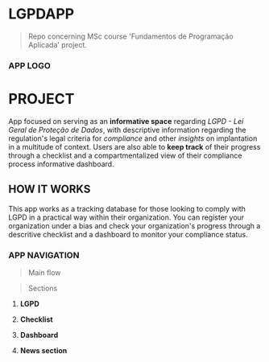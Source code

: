 # LGPDAPP

> Repo concerning MSc course 'Fundamentos de Programação Aplicada' project. 

### APP LOGO


# PROJECT

App focused on serving as an **informative space** regarding _LGPD - Lei Geral de Proteção de Dados_, with descriptive information regarding the regulation's legal criteria for _compliance_ and other _insights_ on implantation in a multitude of context. Users are also able to **keep track** of their progress through a checklist and a compartmentalized view of their compliance process informative dashboard.

## HOW IT WORKS

This app works as a tracking database for those looking to comply with LGPD in a practical way within their organization. You can register your organization under a bias and check your organization's progress through a descritive checklist and a dashboard to monitor your compliance status. 

### APP NAVIGATION

> Main flow

> Sections

1. **LGPD**

2. **Checklist**

3. **Dashboard**

4. **News section**
